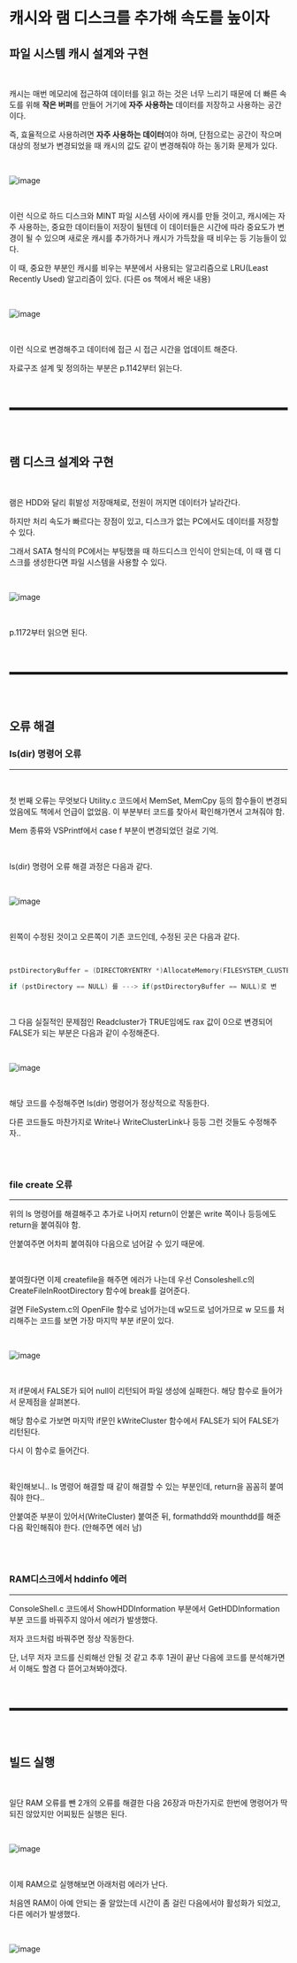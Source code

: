 # 캐시와 램 디스크를 추가해 속도를 높이자
## 파일 시스템 캐시 설계와 구현

<br>

캐시는 매번 메모리에 접근하여 데이터를 읽고 하는 것은 너무 느리기 때문에 더 빠른 속도를 위해 **작은 버퍼**를 만들어 거기에 **자주 사용하는** 데이터를 저장하고 사용하는 공간이다.

즉, 효율적으로 사용하려면 **자주 사용하는 데이터**여야 하며, 단점으로는 공간이 작으며 대상의 정보가 변경되었을 때 캐시의 값도 같이 변경해줘야 하는 동기화 문제가 있다.

<br>

![image](https://user-images.githubusercontent.com/52172169/204444288-ae63ee46-897a-410a-b3e6-fabf7e42a588.png)

<br>

이런 식으로 하드 디스크와 MINT 파일 시스템 사이에 캐시를 만들 것이고, 캐시에는 자주 사용하는, 중요한 데이터들이 저장이 될텐데 이 데이터들은 시간에 따라 중요도가 변경이 될 수 있으며 새로운 캐시를 추가하거나 캐시가 가득찼을 때 비우는 등 기능들이 있다.

이 때, 중요한 부분인 캐시를 비우는 부분에서 사용되는 알고리즘으로 LRU(Least Recently Used) 알고리즘이 있다. (다른 os 책에서 배운 내용)

<br>

![image](https://user-images.githubusercontent.com/52172169/204444768-105f589e-28d4-43ef-89ac-ed7f2fc74f62.png)

<br>

이런 식으로 변경해주고 데이터에 접근 시 접근 시간을 업데이트 해준다.

자료구조 설계 및 정의하는 부분은 p.1142부터 읽는다.

<br><br>
<hr style="border: 2px solid;">
<br><br>

## 램 디스크 설계와 구현

<br>

램은 HDD와 달리 휘발성 저장매체로, 전원이 꺼지면 데이터가 날라간다.

하지만 처리 속도가 빠르다는 장점이 있고, 디스크가 없는 PC에서도 데이터를 저장할 수 있다.

그래서 SATA 형식의 PC에서는 부팅했을 때 하드디스크 인식이 안되는데, 이 때 램 디스크를 생성한다면 파일 시스템을 사용할 수 있다.

<br>

![image](https://user-images.githubusercontent.com/52172169/204462913-ba85c433-7414-4216-86d5-00273bf1db08.png)

<br>

p.1172부터 읽으면 된다.

<br><br>
<hr style="border: 2px solid;">
<br><br>

## 오류 해결
### ls(dir) 명령어 오류
---

<br>

첫 번째 오류는 무엇보다 Utility.c 코드에서 MemSet, MemCpy 등의 함수들이 변경되었음에도 책에서 언급이 없었음. 이 부분부터 코드를 찾아서 확인해가면서 고쳐줘야 함.

Mem 종류와 VSPrintf에서 case f 부분이 변경되었던 걸로 기억.

<br>

ls(dir) 명령어 오류 해결 과정은 다음과 같다.

<br>

![image](https://user-images.githubusercontent.com/52172169/205440511-a8084033-9cf8-43e1-a79c-3716ba2e9bda.png)

<br>

왼쪽이 수정된 것이고 오른쪽이 기존 코드인데, 수정된 곳은 다음과 같다.

<br>

```c
pstDirectoryBuffer = (DIRECTORYENTRY *)AllocateMemory(FILESYSTEM_CLUSTERSIZE);
    
if (pstDirectory == NULL) 를 ---> if(pstDirectoryBuffer == NULL)로 변
```

<br>

그 다음 실질적인 문제점인 Readcluster가 TRUE임에도 rax 값이 0으로 변경되어 FALSE가 되는 부분은 다음과 같이 수정해준다.

<br>

![image](https://user-images.githubusercontent.com/52172169/205440669-8b00743a-14a1-46b3-83dd-0f672e777554.png)

<br>

해당 코드를 수정해주면 ls(dir) 명령어가 정상적으로 작동한다.

다른 코드들도 마찬가지로 Write나 WriteClusterLink나 등등 그런 것들도 수정해주자..

<br><br>


### file create 오류
---

위의 ls 명령어를 해결해주고 추가로 나머지 return이 안붙은 write 쪽이나 등등에도 return을 붙여줘야 함. 

안붙여주면 어차피 붙여줘야 다음으로 넘어갈 수 있기 때문에.

<br>

붙여줬다면 이제 createfile을 해주면 에러가 나는데 우선 Consoleshell.c의 CreateFileInRootDirectory 함수에 break를 걸어준다.

걸면 FileSystem.c의 OpenFile 함수로 넘어가는데 w모드로 넘어가므로 w 모드를 처리해주는 코드를 보면 가장 마지막 부분 if문이 있다.

<br>

![image](https://user-images.githubusercontent.com/52172169/205443015-6b0bce1b-8b17-4b3a-aaeb-ca81fe1bd5ae.png)

<br>

저 if문에서 FALSE가 되어 null이 리턴되어 파일 생성에 실패한다. 해당 함수로 들어가서 문제점을 살펴본다.

해당 함수로 가보면 마지막 if문인 kWriteCluster 함수에서 FALSE가 되어 FALSE가 리턴된다.

다시 이 함수로 들어간다.

<br>

확인해보니.. ls 명령어 해결할 때 같이 해결할 수 있는 부분인데, return을 꼼꼼히 붙여줘야 한다..

안붙여준 부분이 있어서(WriteCluster) 붙여준 뒤, formathdd와 mounthdd를 해준 다음 확인해줘야 한다. (안해주면 에러 남)

<br><br>

### RAM디스크에서 hddinfo 에러
---

ConsoleShell.c 코드에서 ShowHDDInformation 부분에서 GetHDDInformation 부분 코드를 바꿔주지 않아서 에러가 발생했다.

저자 코드처럼 바꿔주면 정상 작동한다. 

단, 너무 저자 코드를 신뢰해선 안될 것 같고 추후 1권이 끝난 다음에 코드를 분석해가면서 이해도 할겸 다 뜯어고쳐봐야겠다.

<br><br>
<hr style="border: 2px solid;">
<br><br>

## 빌드 실행

<br>

일단 RAM 오류를 뺀 2개의 오류를 해결한 다음 26장과 마찬가지로 한번에 명령어가 딱 되진 않았지만 어찌됬든 실행은 된다.

<br>

![image](https://user-images.githubusercontent.com/52172169/205445704-c0ad5768-7005-4f97-b112-03b83f8f3790.png)

<br>

이제 RAM으로 실행해보면 아래처럼 에러가 난다.

처음엔 RAM이 아예 안되는 줄 알았는데 시간이 좀 걸린 다음에서야 활성화가 되었고, 다른 에러가 발생했다.

<br>

![image](https://user-images.githubusercontent.com/52172169/205445801-7c2e8bdb-7785-48b5-8fa5-ee1880e12a9e.png)

<br>


